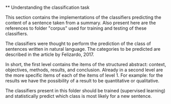 ** Understanding the classification task

This section contains the implementations of the classifiers predicting the content of a sentence taken from a summary. Also present here are the references to folder "corpus" used for training and testing of these classifiers.

The classifiers were thought to perform the prediction of the class of sentences written in natural language. The categories to be predicted are described in the article by Felizardo, 2017.

In short, the first level contains the items of the structured abstract: context, objectives, methods, results, and conclusion. Already in a second level are the more specific items of each of the items of level 1. For example: for the results we have the possibility of a result to be quantitative or qualitative.

The classifiers present in this folder should be trained (supervised learning) and statistically predict which class is most likely for a new sentence.